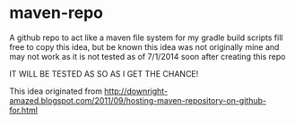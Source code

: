 maven-repo
==========

A github repo to act like a maven file system for my gradle build scripts fill free to copy this idea, but be known this idea was not originally mine and may not work as it is not tested as of 7/1/2014 soon after creating this repo

IT WILL BE TESTED AS SO AS I GET THE CHANCE!

This idea originated from http://downright-amazed.blogspot.com/2011/09/hosting-maven-repository-on-github-for.html
